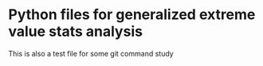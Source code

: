 # Python files for generalized extreme value stats analysis
This is also a test file for some git command study
